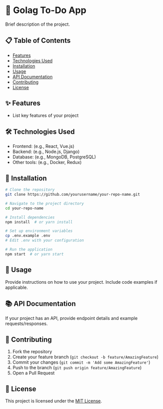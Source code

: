 # 🚀 Golag To-Do App

Brief description of the project.

## 📋 Table of Contents
- [Features](#features)
- [Technologies Used](#technologies-used)
- [Installation](#installation)
- [Usage](#usage)
- [API Documentation](#api-documentation)
- [Contributing](#contributing)
- [License](#license)

## ✨ Features
- List key features of your project

## 🛠️ Technologies Used
- Frontend: (e.g., React, Vue.js)
- Backend: (e.g., Node.js, Django)
- Database: (e.g., MongoDB, PostgreSQL)
- Other tools: (e.g., Docker, Redux)

## 🔧 Installation
```bash
# Clone the repository
git clone https://github.com/yourusername/your-repo-name.git

# Navigate to the project directory
cd your-repo-name

# Install dependencies
npm install  # or yarn install

# Set up environment variables
cp .env.example .env
# Edit .env with your configuration

# Run the application
npm start  # or yarn start
```

## 📘 Usage
Provide instructions on how to use your project. Include code examples if applicable.

## 📚 API Documentation
If your project has an API, provide endpoint details and example requests/responses.

## 🤝 Contributing
1. Fork the repository
2. Create your feature branch (`git checkout -b feature/AmazingFeature`)
3. Commit your changes (`git commit -m 'Add some AmazingFeature'`)
4. Push to the branch (`git push origin feature/AmazingFeature`)
5. Open a Pull Request

## 📄 License
This project is licensed under the [MIT License](LICENSE).
